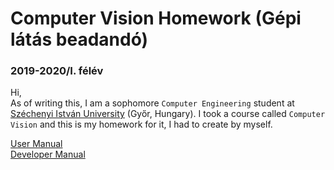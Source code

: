# Computer Vision Homework (Gépi látás beadandó)
### 2019-2020/I. félév

Hi,</br>
As of writing this, I am a sophomore `Computer Engineering` student at [Széchenyi István University](https://uni.sze.hu/kezdolap) (Győr, Hungary). I took a course called `Computer Vision` and this is my homework for it, I had to create by myself.

[User Manual](userManual.md)</br>
[Developer Manual](developerManual.md)